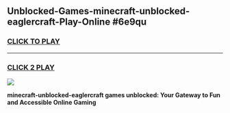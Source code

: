 
## Unblocked-Games-minecraft-unblocked-eaglercraft-Play-Online #6e9qu
<h3>
<a href="https://news.freeplayer.one?title=minecraft-unblocked-eaglercraft&ref=3">CLICK TO PLAY</a></h3>
<hr>

<h3>
<a href="https://news.freeplayer.one?title=minecraft-unblocked-eaglercraft&ref=3">CLICK 2 PLAY</a>
  
</h3>

<a href="https://news.freeplayer.one?title=minecraft-unblocked-eaglercraft&ref=3"><img src="https://clearcache.store/games.png"></a>


**minecraft-unblocked-eaglercraft games unblocked: Your Gateway to Fun and Accessible Online Gaming**
